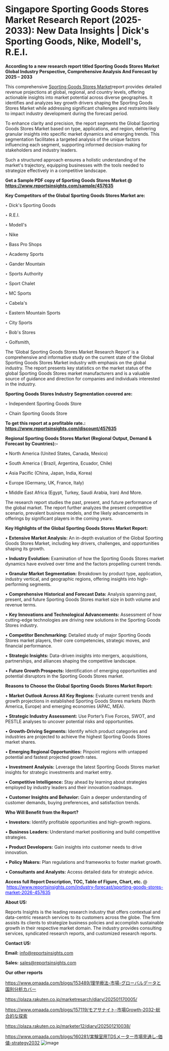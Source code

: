 # Singapore Sporting Goods Stores Market Research Report (2025-2033): New Data Insights | Dick's Sporting Goods, Nike, Modell's, R.E.I.

<strong>According to a new research report titled Sporting Goods Stores Market Global Industry Perspective, Comprehensive Analysis And Forecast by 2025 – 2033</strong>

This comprehensive <a href=https://www.reportsinsights.com/sample/457635>Sporting Goods Stores Market</a>report provides detailed revenue projections at global, regional, and country levels, offering actionable insights into market potential across diverse geographies. It identifies and analyzes key growth drivers shaping the Sporting Goods Stores Market while addressing significant challenges and restraints likely to impact industry development during the forecast period.

To enhance clarity and precision, the report segments the Global Sporting Goods Stores Market based on type, applications, and region, delivering granular insights into specific market dynamics and emerging trends. This segmentation facilitates a targeted analysis of the unique factors influencing each segment, supporting informed decision-making for stakeholders and industry leaders.

Such a structured approach ensures a holistic understanding of the market's trajectory, equipping businesses with the tools needed to strategize effectively in a competitive landscape.

<strong>Get a Sample PDF copy of Sporting Goods Stores Market </strong><strong>@<a href=https://www.reportsinsights.com/sample/457635 style=color:#0000ff;> https://www.reportsinsights.com/sample/457635</a></strong></font>

<strong>Key Competitors of the Global Sporting Goods Stores Market are:</strong>

‣ Dick's Sporting Goods

‣ R.E.I.

‣ Modell's

‣ Nike

‣ Bass Pro Shops

‣ Academy Sports

‣ Gander Mountain

‣ Sports Authority

‣ Sport Chalet

‣ MC Sports

‣ Cabela's

‣ Eastern Mountain Sports

‣ City Sports

‣ Bob's Stores

‣ Golfsmith,

The ‘Global Sporting Goods Stores Market Research Report’ is a comprehensive and informative study on the current state of the Global Sporting Goods Stores Market industry with emphasis on the global industry. The report presents key statistics on the market status of the global Sporting Goods Stores market manufacturers and is a valuable source of guidance and direction for companies and individuals interested in the industry.

<strong>Sporting Goods Stores Industry Segmentation covered are:</strong>

‣ Independent Sporting Goods Store

‣ Chain Sporting Goods Store

<strong>To get this report at a profitable rate.: <a href=https://www.reportsinsights.com/discount/457635 style=color:#0000ff;>https://www.reportsinsights.com/discount/457635</a></strong></font>

<strong>Regional Sporting Goods Stores Market (Regional Output, Demand &amp; Forecast by Countries):-</strong>

• North America (United States, Canada, Mexico)

• South America ( Brazil, Argentina, Ecuador, Chile)

• Asia Pacific (China, Japan, India, Korea)

• Europe (Germany, UK, France, Italy)

• Middle East Africa (Egypt, Turkey, Saudi Arabia, Iran) And More.

The research report studies the past, present, and future performance of the global market. The report further analyzes the present competitive scenario, prevalent business models, and the likely advancements in offerings by significant players in the coming years.

<strong>Key Highlights of the Global Sporting Goods Stores Market Report:</strong>

• <strong>Extensive Market Analysis:</strong> An in-depth evaluation of the Global Sporting Goods Stores Market, including key drivers, challenges, and opportunities shaping its growth.

• <strong>Industry Evolution:</strong> Examination of how the Sporting Goods Stores market dynamics have evolved over time and the factors propelling current trends.

• <strong>Granular Market Segmentation:</strong> Breakdown by product type, application, industry vertical, and geographic regions, offering insights into high-performing segments.

• <strong>Comprehensive Historical and Forecast Data:</strong> Analysis spanning past, present, and future Sporting Goods Stores market size in both volume and revenue terms.

• <strong>Key Innovations and Technological Advancements:</strong> Assessment of how cutting-edge technologies are driving new solutions in the Sporting Goods Stores industry.

• <strong>Competitor Benchmarking:</strong> Detailed study of major Sporting Goods Stores market players, their core competencies, strategic moves, and financial performance.

• <strong>Strategic Insights:</strong> Data-driven insights into mergers, acquisitions, partnerships, and alliances shaping the competitive landscape.

• <strong>Future Growth Prospects:</strong> Identification of emerging opportunities and potential disruptors in the Sporting Goods Stores market.

<strong>Reasons to Choose the Global Sporting Goods Stores Market Report:</strong>

• <strong>Market Outlook Across All Key Regions:</strong> Evaluate current trends and growth projections in established Sporting Goods Stores markets (North America, Europe) and emerging economies (APAC, MEA).

• <strong>Strategic Industry Assessment:</strong> Use Porter’s Five Forces, SWOT, and PESTLE analyses to uncover potential risks and opportunities.

• <strong>Growth-Driving Segments:</strong> Identify which product categories and industries are projected to achieve the highest Sporting Goods Stores market shares.

• <strong>Emerging Regional Opportunities:</strong> Pinpoint regions with untapped potential and fastest projected growth rates.

• <strong>Investment Analysis:</strong> Leverage the latest Sporting Goods Stores market insights for strategic investments and market entry.

• <strong>Competitive Intelligence:</strong> Stay ahead by learning about strategies employed by industry leaders and their innovation roadmaps.

• <strong>Customer Insights and Behavior:</strong> Gain a deeper understanding of customer demands, buying preferences, and satisfaction trends.

<strong>Who Will Benefit from the Report?</strong>

• <strong>Investors:</strong> Identify profitable opportunities and high-growth regions.

• <strong>Business Leaders:</strong> Understand market positioning and build competitive strategies.

• <strong>Product Developers:</strong> Gain insights into customer needs to drive innovation.

• <strong>Policy Makers:</strong> Plan regulations and frameworks to foster market growth.

• <strong>Consultants and Analysts:</strong> Access detailed data for strategic advice.
</ul>
<strong>Access full Report Description, TOC, Table of Figure, Chart, etc. </strong>@  <a href=https://www.reportsinsights.com/industry-forecast/sporting-goods-stores-market-2026-457635 style=color:#0000ff;>https://www.reportsinsights.com/industry-forecast/sporting-goods-stores-market-2026-457635</a></font>

<strong><strong>About US</strong>:</strong>

Reports Insights is the leading research industry that offers contextual and data-centric research services to its customers across the globe. The firm assists its clients to strategize business policies and accomplish sustainable growth in their respective market domain. The industry provides consulting services, syndicated research reports, and customized research reports.

<strong>Contact US:</strong>

<p class=""""><b>Email:</b> <a href=mailto:info@reportsinsights.com>info@reportsinsights.com</a></p>
<p class=""""><b>Sales:</b> <a href=mailto:sales@reportsinsights.com>sales@reportsinsights.com</a></p>

<strong>Our other reports</strong>

<a href=https://www.omaada.com/blogs/153489/理学療法-市場-グローバルデータと国別分析カバー>https://www.omaada.com/blogs/153489/理学療法-市場-グローバルデータと国別分析カバー</a>

<a href=https://plaza.rakuten.co.jp/marketresarch/diary/202501170005/>https://plaza.rakuten.co.jp/marketresarch/diary/202501170005/</a>

<a href=https://www.omaada.com/blogs/157119/モアサナイト-市場Growth-2032-総合的な探索>https://www.omaada.com/blogs/157119/モアサナイト-市場Growth-2032-総合的な探索</a>

<a href=https://plaza.rakuten.co.jp/marketer12/diary/202501210038/>https://plaza.rakuten.co.jp/marketer12/diary/202501210038/</a>

<a href=https://www.omaada.com/blogs/160281/実験室用TDSメーター市場見通し-価値-strategy2032>https://www.omaada.com/blogs/160281/実験室用TDSメーター市場見通し-価値-strategy2032</a>
![image](https://github.com/user-attachments/assets/a8a7b4f2-a486-4483-905d-55c83c758a7b)
